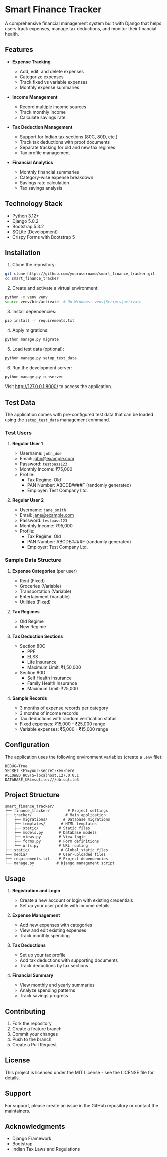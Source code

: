 # Smart Finance Tracker

A comprehensive financial management system built with Django that helps users track expenses, manage tax deductions, and monitor their financial health.

## Features

- **Expense Tracking**
  - Add, edit, and delete expenses
  - Categorize expenses
  - Track fixed vs variable expenses
  - Monthly expense summaries

- **Income Management**
  - Record multiple income sources
  - Track monthly income
  - Calculate savings rate

- **Tax Deduction Management**
  - Support for Indian tax sections (80C, 80D, etc.)
  - Track tax deductions with proof documents
  - Separate tracking for old and new tax regimes
  - Tax profile management

- **Financial Analytics**
  - Monthly financial summaries
  - Category-wise expense breakdown
  - Savings rate calculation
  - Tax savings analysis

## Technology Stack

- Python 3.12+
- Django 5.0.2
- Bootstrap 5.3.2
- SQLite (Development)
- Crispy Forms with Bootstrap 5

## Installation

1. Clone the repository:
```bash
git clone https://github.com/yourusername/smart_finance_tracker.git
cd smart_finance_tracker
```

2. Create and activate a virtual environment:
```bash
python -m venv venv
source venv/bin/activate  # On Windows: venv\Scripts\activate
```

3. Install dependencies:
```bash
pip install -r requirements.txt
```

4. Apply migrations:
```bash
python manage.py migrate
```

5. Load test data (optional):
```bash
python manage.py setup_test_data
```

6. Run the development server:
```bash
python manage.py runserver
```

Visit http://127.0.0.1:8000/ to access the application.

## Test Data

The application comes with pre-configured test data that can be loaded using the `setup_test_data` management command.

### Test Users

1. **Regular User 1**
   - Username: `john_doe`
   - Email: john@example.com
   - Password: `testpass123`
   - Monthly Income: ₹75,000
   - Profile:
     - Tax Regime: Old
     - PAN Number: ABCDE####F (randomly generated)
     - Employer: Test Company Ltd.

2. **Regular User 2**
   - Username: `jane_smith`
   - Email: jane@example.com
   - Password: `testpass123`
   - Monthly Income: ₹95,000
   - Profile:
     - Tax Regime: Old
     - PAN Number: ABCDE####F (randomly generated)
     - Employer: Test Company Ltd.

### Sample Data Structure

1. **Expense Categories** (per user)
   - Rent (Fixed)
   - Groceries (Variable)
   - Transportation (Variable)
   - Entertainment (Variable)
   - Utilities (Fixed)

2. **Tax Regimes**
   - Old Regime
   - New Regime

3. **Tax Deduction Sections**
   - Section 80C
     - PPF
     - ELSS
     - Life Insurance
     - Maximum Limit: ₹1,50,000
   - Section 80D
     - Self Health Insurance
     - Family Health Insurance
     - Maximum Limit: ₹25,000

4. **Sample Records**
   - 3 months of expense records per category
   - 3 months of income records
   - Tax deductions with random verification status
   - Fixed expenses: ₹15,000 - ₹25,000 range
   - Variable expenses: ₹5,000 - ₹15,000 range

## Configuration

The application uses the following environment variables (create a `.env` file):

```
DEBUG=True
SECRET_KEY=your-secret-key-here
ALLOWED_HOSTS=localhost,127.0.0.1
DATABASE_URL=sqlite:///db.sqlite3
```

## Project Structure

```
smart_finance_tracker/
├── finance_tracker/        # Project settings
├── tracker/               # Main application
│   ├── migrations/       # Database migrations
│   ├── templates/       # HTML templates
│   ├── static/         # Static files
│   ├── models.py       # Database models
│   ├── views.py        # View logic
│   ├── forms.py        # Form definitions
│   └── urls.py         # URL routing
├── static/              # Global static files
├── media/              # User-uploaded files
├── requirements.txt    # Project dependencies
└── manage.py          # Django management script
```

## Usage

1. **Registration and Login**
   - Create a new account or login with existing credentials
   - Set up your user profile with income details

2. **Expense Management**
   - Add new expenses with categories
   - View and edit existing expenses
   - Track monthly spending

3. **Tax Deductions**
   - Set up your tax profile
   - Add tax deductions with supporting documents
   - Track deductions by tax sections

4. **Financial Summary**
   - View monthly and yearly summaries
   - Analyze spending patterns
   - Track savings progress

## Contributing

1. Fork the repository
2. Create a feature branch
3. Commit your changes
4. Push to the branch
5. Create a Pull Request

## License

This project is licensed under the MIT License - see the LICENSE file for details.

## Support

For support, please create an issue in the GitHub repository or contact the maintainers.

## Acknowledgments

- Django Framework
- Bootstrap
- Indian Tax Laws and Regulations 